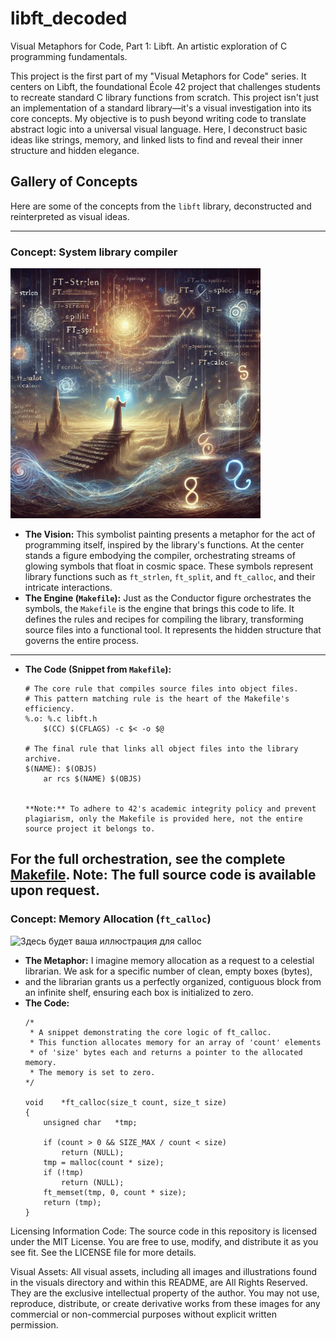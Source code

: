 # libft_decoded
Visual Metaphors for Code, Part 1: Libft. An artistic exploration of C programming fundamentals.

This project is the first part of my "Visual Metaphors for Code" series. 
It centers on Libft, the foundational École 42 project that challenges students to recreate standard C library functions from scratch. 
This project isn't just an implementation of a standard library—it's a visual investigation into its core concepts. My objective is to push beyond writing code to translate abstract logic into a universal visual language. Here, I deconstruct basic ideas like strings, memory, and linked lists to find and reveal their inner structure and hidden elegance.



## Gallery of Concepts

Here are some of the concepts from the `libft` library, deconstructed and reinterpreted as visual ideas.

---

### Concept: System library compiler

<img src="illustrations/libft_compiler_600.jpg" alt="Описание изображения" width="400"/>

*   **The Vision:** This symbolist painting presents a metaphor for the act of programming itself, inspired by the library's functions. At the center stands a figure embodying the compiler, orchestrating streams of glowing symbols that float in cosmic space. These symbols represent library functions such as `ft_strlen`, `ft_split`, and `ft_calloc`, and their intricate interactions.
*   **The Engine (`Makefile`):** Just as the Conductor figure orchestrates the symbols, the `Makefile` is the engine that brings this code to life. It defines the rules and recipes for compiling the library, transforming source files into a functional tool. It represents the hidden structure that governs the entire process.

---

*   **The Code (Snippet from `Makefile`):**
    ```
    # The core rule that compiles source files into object files.
    # This pattern matching rule is the heart of the Makefile's efficiency.
    %.o: %.c libft.h
        $(CC) $(CFLAGS) -c $< -o $@

    # The final rule that links all object files into the library archive.
    $(NAME): $(OBJS)
        ar rcs $(NAME) $(OBJS)
    
   
    **Note:** To adhere to 42's academic integrity policy and prevent plagiarism, only the Makefile is provided here, not the entire source project it belongs to.
    ```

 For the full orchestration, see the complete <a href="https://github.com/alexostn/libft_decoded/blob/main/Makefile" target="_blank">Makefile</a>.
 **Note:** The full source code is available upon request.
---

### Concept: Memory Allocation (`ft_calloc`)

![Здесь будет ваша иллюстрация для calloc](visuals/calloc_illustration.png)

*   **The Metaphor:** I imagine memory allocation as a request to a celestial librarian. We ask for a specific number of clean, empty boxes (bytes),
*   and the librarian grants us a perfectly organized, contiguous block from an infinite shelf, ensuring each box is initialized to zero.
*   **The Code:**
    ```
    /*
     * A snippet demonstrating the core logic of ft_calloc.
     * This function allocates memory for an array of 'count' elements
     * of 'size' bytes each and returns a pointer to the allocated memory.
     * The memory is set to zero.
    */
    
    void	*ft_calloc(size_t count, size_t size)
    {
	    unsigned char	*tmp;

	    if (count > 0 && SIZE_MAX / count < size)
	    	return (NULL);
	    tmp = malloc(count * size);
	    if (!tmp)
	    	return (NULL);
	    ft_memset(tmp, 0, count * size);
	    return (tmp);
    }
    ```

Licensing Information
Code: The source code in this repository is licensed under the MIT License. You are free to use, modify, and distribute it as you see fit. See the LICENSE file for more details.

Visual Assets: All visual assets, including all images and illustrations found in the visuals directory and within this README, are All Rights Reserved. They are the exclusive intellectual property of the author. You may not use, reproduce, distribute, or create derivative works from these images for any commercial or non-commercial purposes without explicit written permission.
